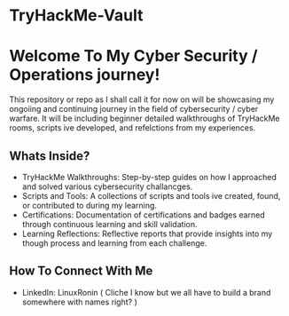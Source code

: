 # TryHackMe-Vault
# Welcome To My Cyber Security / Operations journey!

This repository or repo as I shall call it for now on will be showcasing my ongoiing and continuing journey in the field of cybersecurity / cyber warfare. It will be including beginner detailed walkthroughs of TryHackMe rooms, scripts ive developed, and refelctions from my experiences.

  ## Whats Inside?

  - TryHackMe Walkthroughs: Step-by-step guides on how I approached and solved various cybersecurity challancges.
  - Scripts and Tools: A collections of scripts and tools ive created, found, or contributed to during my learning.
  - Certifications: Documentation of certifications and badges earned through continuous learning and skill validation.
  - Learning Reflections: Reflective reports that provide insights into my though process and learning from each challenge.

## How To Connect With Me

- LinkedIn: LinuxRonin ( Cliche I know but we all have to build a brand somewhere with names right? )
